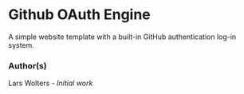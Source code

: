 # Github OAuth Engine

A simple website template with a built-in GitHub authentication log-in system.

### Author(s)

Lars Wolters - *Initial work*

